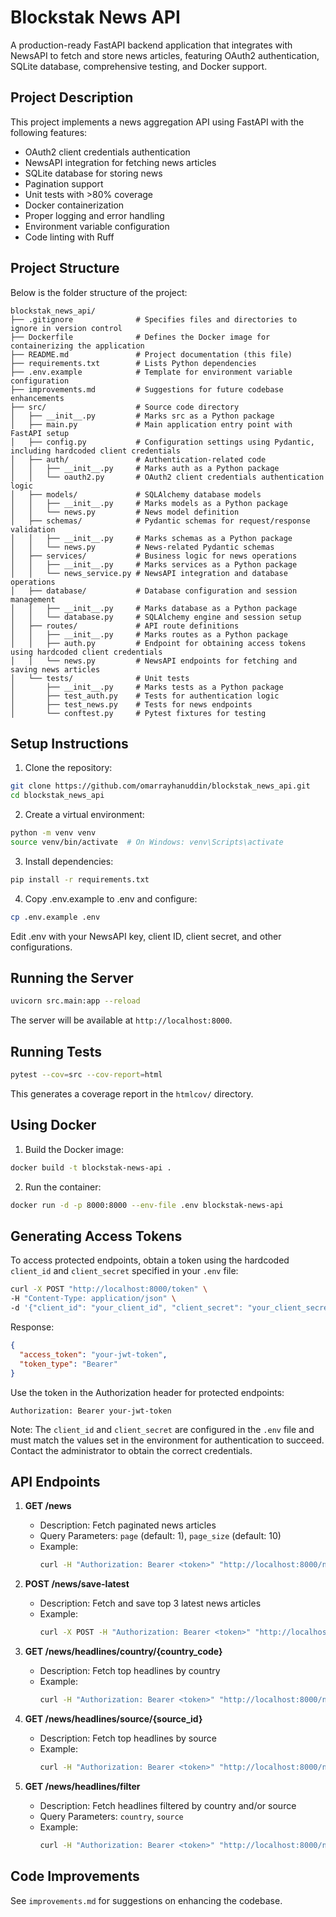 # Blockstak News API

A production-ready FastAPI backend application that integrates with NewsAPI to fetch and store news articles, featuring OAuth2 authentication, SQLite database, comprehensive testing, and Docker support.

## Project Description

This project implements a news aggregation API using FastAPI with the following features:
- OAuth2 client credentials authentication
- NewsAPI integration for fetching news articles
- SQLite database for storing news
- Pagination support
- Unit tests with >80% coverage
- Docker containerization
- Proper logging and error handling
- Environment variable configuration
- Code linting with Ruff

## Project Structure

Below is the folder structure of the project:

```
blockstak_news_api/
├── .gitignore              # Specifies files and directories to ignore in version control
├── Dockerfile              # Defines the Docker image for containerizing the application
├── README.md               # Project documentation (this file)
├── requirements.txt        # Lists Python dependencies
├── .env.example            # Template for environment variable configuration
├── improvements.md         # Suggestions for future codebase enhancements
├── src/                    # Source code directory
│   ├── __init__.py         # Marks src as a Python package
│   ├── main.py             # Main application entry point with FastAPI setup
│   ├── config.py           # Configuration settings using Pydantic, including hardcoded client credentials
│   ├── auth/               # Authentication-related code
│   │   ├── __init__.py     # Marks auth as a Python package
│   │   └── oauth2.py       # OAuth2 client credentials authentication logic
│   ├── models/             # SQLAlchemy database models
│   │   ├── __init__.py     # Marks models as a Python package
│   │   └── news.py         # News model definition
│   ├── schemas/            # Pydantic schemas for request/response validation
│   │   ├── __init__.py     # Marks schemas as a Python package
│   │   └── news.py         # News-related Pydantic schemas
│   ├── services/           # Business logic for news operations
│   │   ├── __init__.py     # Marks services as a Python package
│   │   └── news_service.py # NewsAPI integration and database operations
│   ├── database/           # Database configuration and session management
│   │   ├── __init__.py     # Marks database as a Python package
│   │   └── database.py     # SQLAlchemy engine and session setup
│   ├── routes/             # API route definitions
│   │   ├── __init__.py     # Marks routes as a Python package
│   │   ├── auth.py         # Endpoint for obtaining access tokens using hardcoded client credentials
│   │   └── news.py         # NewsAPI endpoints for fetching and saving news articles
│   └── tests/              # Unit tests
│       ├── __init__.py     # Marks tests as a Python package
│       ├── test_auth.py    # Tests for authentication logic
│       ├── test_news.py    # Tests for news endpoints
│       └── conftest.py     # Pytest fixtures for testing
```

## Setup Instructions

1. Clone the repository:
```bash
git clone https://github.com/omarrayhanuddin/blockstak_news_api.git
cd blockstak_news_api
```

2. Create a virtual environment:
```bash
python -m venv venv
source venv/bin/activate  # On Windows: venv\Scripts\activate
```

3. Install dependencies:
```bash
pip install -r requirements.txt
```

4. Copy .env.example to .env and configure:
```bash
cp .env.example .env
```
Edit .env with your NewsAPI key, client ID, client secret, and other configurations.

## Running the Server

```bash
uvicorn src.main:app --reload
```

The server will be available at `http://localhost:8000`.

## Running Tests

```bash
pytest --cov=src --cov-report=html
```

This generates a coverage report in the `htmlcov/` directory.

## Using Docker

1. Build the Docker image:
```bash
docker build -t blockstak-news-api .
```

2. Run the container:
```bash
docker run -d -p 8000:8000 --env-file .env blockstak-news-api
```

## Generating Access Tokens

To access protected endpoints, obtain a token using the hardcoded `client_id` and `client_secret` specified in your `.env` file:

```bash
curl -X POST "http://localhost:8000/token" \
-H "Content-Type: application/json" \
-d '{"client_id": "your_client_id", "client_secret": "your_client_secret"}'
```

Response:
```json
{
  "access_token": "your-jwt-token",
  "token_type": "Bearer"
}
```

Use the token in the Authorization header for protected endpoints:
```
Authorization: Bearer your-jwt-token
```

Note: The `client_id` and `client_secret` are configured in the `.env` file and must match the values set in the environment for authentication to succeed. Contact the administrator to obtain the correct credentials.

## API Endpoints

1. **GET /news**
   - Description: Fetch paginated news articles
   - Query Parameters: `page` (default: 1), `page_size` (default: 10)
   - Example:
     ```bash
     curl -H "Authorization: Bearer <token>" "http://localhost:8000/news?page=1&page_size=10"
     ```

2. **POST /news/save-latest**
   - Description: Fetch and save top 3 latest news articles
   - Example:
     ```bash
     curl -X POST -H "Authorization: Bearer <token>" "http://localhost:8000/news/save-latest"
     ```

3. **GET /news/headlines/country/{country_code}**
   - Description: Fetch top headlines by country
   - Example:
     ```bash
     curl -H "Authorization: Bearer <token>" "http://localhost:8000/news/headlines/country/us"
     ```

4. **GET /news/headlines/source/{source_id}**
   - Description: Fetch top headlines by source
   - Example:
     ```bash
     curl -H "Authorization: Bearer <token>" "http://localhost:8000/news/headlines/source/bbc-news"
     ```

5. **GET /news/headlines/filter**
   - Description: Fetch headlines filtered by country and/or source
   - Query Parameters: `country`, `source`
   - Example:
     ```bash
     curl -H "Authorization: Bearer <token>" "http://localhost:8000/news/headlines/filter?country=us&source=bbc-news"
     ```

## Code Improvements

See `improvements.md` for suggestions on enhancing the codebase.